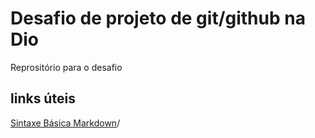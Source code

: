 # Desafio de projeto de git/github na Dio
Reprositório para o desafio

## links úteis

[Sintaxe Básica Markdown](https://www.markdownguide.org/basic-syntax/)/
